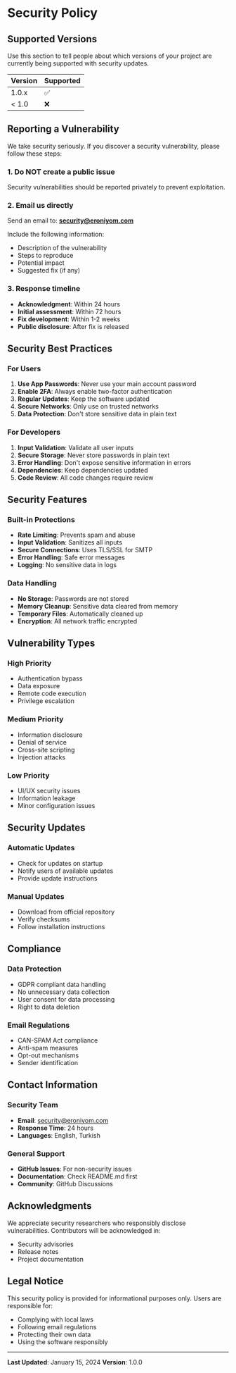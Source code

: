 # Security Policy

## Supported Versions

Use this section to tell people about which versions of your project are
currently being supported with security updates.

| Version | Supported          |
| ------- | ------------------ |
| 1.0.x   | :white_check_mark: |
| < 1.0   | :x:                |

## Reporting a Vulnerability

We take security seriously. If you discover a security vulnerability, please follow these steps:

### 1. Do NOT create a public issue
Security vulnerabilities should be reported privately to prevent exploitation.

### 2. Email us directly
Send an email to: **security@eroniyom.com**

Include the following information:
- Description of the vulnerability
- Steps to reproduce
- Potential impact
- Suggested fix (if any)

### 3. Response timeline
- **Acknowledgment**: Within 24 hours
- **Initial assessment**: Within 72 hours
- **Fix development**: Within 1-2 weeks
- **Public disclosure**: After fix is released

## Security Best Practices

### For Users
1. **Use App Passwords**: Never use your main account password
2. **Enable 2FA**: Always enable two-factor authentication
3. **Regular Updates**: Keep the software updated
4. **Secure Networks**: Only use on trusted networks
5. **Data Protection**: Don't store sensitive data in plain text

### For Developers
1. **Input Validation**: Validate all user inputs
2. **Secure Storage**: Never store passwords in plain text
3. **Error Handling**: Don't expose sensitive information in errors
4. **Dependencies**: Keep dependencies updated
5. **Code Review**: All code changes require review

## Security Features

### Built-in Protections
- **Rate Limiting**: Prevents spam and abuse
- **Input Validation**: Sanitizes all inputs
- **Secure Connections**: Uses TLS/SSL for SMTP
- **Error Handling**: Safe error messages
- **Logging**: No sensitive data in logs

### Data Handling
- **No Storage**: Passwords are not stored
- **Memory Cleanup**: Sensitive data cleared from memory
- **Temporary Files**: Automatically cleaned up
- **Encryption**: All network traffic encrypted

## Vulnerability Types

### High Priority
- Authentication bypass
- Data exposure
- Remote code execution
- Privilege escalation

### Medium Priority
- Information disclosure
- Denial of service
- Cross-site scripting
- Injection attacks

### Low Priority
- UI/UX security issues
- Information leakage
- Minor configuration issues

## Security Updates

### Automatic Updates
- Check for updates on startup
- Notify users of available updates
- Provide update instructions

### Manual Updates
- Download from official repository
- Verify checksums
- Follow installation instructions

## Compliance

### Data Protection
- GDPR compliant data handling
- No unnecessary data collection
- User consent for data processing
- Right to data deletion

### Email Regulations
- CAN-SPAM Act compliance
- Anti-spam measures
- Opt-out mechanisms
- Sender identification

## Contact Information

### Security Team
- **Email**: security@eroniyom.com
- **Response Time**: 24 hours
- **Languages**: English, Turkish

### General Support
- **GitHub Issues**: For non-security issues
- **Documentation**: Check README.md first
- **Community**: GitHub Discussions

## Acknowledgments

We appreciate security researchers who responsibly disclose vulnerabilities. Contributors will be acknowledged in:
- Security advisories
- Release notes
- Project documentation

## Legal Notice

This security policy is provided for informational purposes only. Users are responsible for:
- Complying with local laws
- Following email regulations
- Protecting their own data
- Using the software responsibly

---

**Last Updated**: January 15, 2024
**Version**: 1.0.0
